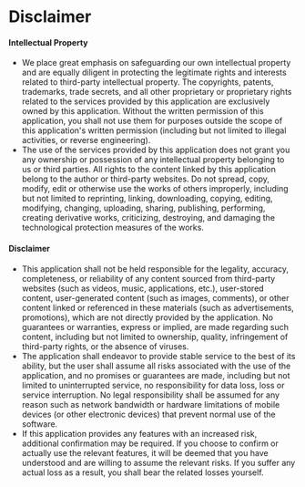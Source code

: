 # Disclaimer

#### Intellectual Property

* We place great emphasis on safeguarding our own intellectual property and are equally diligent in protecting the legitimate rights and interests related to third-party intellectual property. The copyrights, patents, trademarks, trade secrets, and all other proprietary or proprietary rights related to the services provided by this application are exclusively owned by this application. Without the written permission of this application, you shall not use them for purposes outside the scope of this application's written permission (including but not limited to illegal activities, or reverse engineering).
* The use of the services provided by this application does not grant you any ownership or possession of any intellectual property belonging to us or third parties. All rights to the content linked by this application belong to the author or third-party websites. Do not spread, copy, modify, edit or otherwise use the works of others improperly, including but not limited to reprinting, linking, downloading, copying, editing, modifying, changing, uploading, sharing, publishing, performing, creating derivative works, criticizing, destroying, and damaging the technological protection measures of the works.

#### Disclaimer

* This application shall not be held responsible for the legality, accuracy, completeness, or reliability of any content sourced from third-party websites (such as videos, music, applications, etc.), user-stored content, user-generated content (such as images, comments), or other content linked or referenced in these materials (such as advertisements, promotions), which are not directly provided by the application. No guarantees or warranties, express or implied, are made regarding such content, including but not limited to ownership, quality, infringement of third-party rights, or the absence of viruses.
* The application shall endeavor to provide stable service to the best of its ability, but the user shall assume all risks associated with the use of the application, and no promises or guarantees are made, including but not limited to uninterrupted service, no responsibility for data loss, loss or service interruption. No legal responsibility shall be assumed for any reason such as network bandwidth or hardware limitations of mobile devices (or other electronic devices) that prevent normal use of the software.
* If this application provides any features with an increased risk, additional confirmation may be required. If you choose to confirm or actually use the relevant features, it will be deemed that you have understood and are willing to assume the relevant risks. If you suffer any actual loss as a result, you shall bear the related losses yourself.